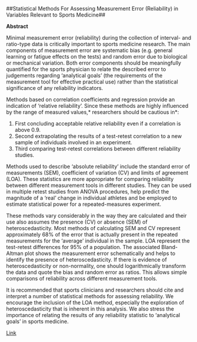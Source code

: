 ##Statistical Methods For Assessing Measurement Error (Reliability) in Variables Relevant to Sports Medicine##

**Abstract**
        
        
 Minimal measurement error (reliability) during the collection of interval- and ratio-type data is critically important to sports medicine research. The main components of measurement error are systematic bias (e.g. general learning or fatigue effects on the tests) and random error due to biological or mechanical variation. Both error components should be meaningfully quantified for the sports physician to relate the described error to judgements regarding ‘analytical goals’ (the requirements of the measurement tool for effective practical use) rather than the statistical significance of any reliability indicators.

Methods based on correlation coefficients and regression provide an indication of ‘relative reliability’. Since these methods are highly influenced by the range of measured values,* researchers should be cautious in*: 
1. First concluding acceptable relative reliability even if a correlation is above 0.9.
2. Second extrapolating the results of a test-retest correlation to a new sample of individuals involved in an experiment.
3. Third comparing test-retest correlations between different reliability studies.

Methods used to describe ‘absolute reliability’ include the standard error of measurements (SEM), coefficient of variation (CV) and limits of agreement (LOA). These statistics are more appropriate for comparing reliability between different measurement tools in different studies. They can be used in multiple retest studies from ANOVA procedures, help predict the magnitude of a ‘real’ change in individual athletes and be employed to estimate statistical power for a repeated-measures experiment.

These methods vary considerably in the way they are calculated and their use also assumes the presence (CV) or absence (SEM) of heteroscedasticity. Most methods of calculating SEM and CV represent approximately 68% of the error that is actually present in the repeated measurements for the ‘average’ individual in the sample. LOA represent the test-retest differences for 95% of a population. The associated Bland-Altman plot shows the measurement error schematically and helps to identify the presence of heteroscedasticity. If there is evidence of heteroscedasticity or non-normality, one should logarithmically transform the data and quote the bias and random error as ratios. This allows simple comparisons of reliability across different measurement tools.

It is recommended that sports clinicians and researchers should cite and interpret a number of statistical methods for assessing reliability. We encourage the inclusion of the LOA method, especially the exploration of heteroscedasticity that is inherent in this analysis. We also stress the importance of relating the results of any reliability statistic to ‘analytical goals’ in sports medicine.
       

[Link](http://link.springer.com/article/10.2165/00007256-199826040-00002)
